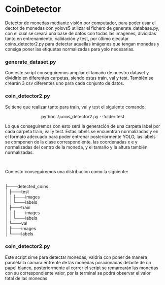 # CoinDetector

Detector de monedas mediante visión por computador, para poder usar el dector de monedas con yolovs5 utilizar el fichero de generate_database.py, con el cual se creará una
base de datos con todas las imagenes, divididas tanto en entrenamiento, validación y test, por último ejecutar coins_detector2.py para detectar aquellas imágenes que tengan
monedas y consiga poner las etiquetas normalizadas para yolo necesarias.

<h3>generate_dataset.py</h3>
<p>Con este script conseguiremos ampliar el tamaño de nuestro dataset y dividirlo en diferentes carpetas, siendo estas train, val y test. También se crearán 3 csv diferentes uno para cada conjunto de datos.</p>

<h3>coin_detector2.py</h3>
<p>Se tiene que realizar tanto para train, val y test el siguiente comando: </p>
<p align="center" color="blue">python .\coins_detector2.py --folder test<p>
<p>Lo que conseguiremos con esto será la generación de una carpeta label por cada carpeta train, val y test. Estas labels se encuentran normalizadas y en el formato adecuado para poder entrenar posteriormente YOLO, las labels se componen de la clase correspondiente, las coordenadas x e y normalizadas del centro de la moneda, y el tamaño y la altura también normalizadas.</p>
<br>
<p>Con esto conseguiremos una distribución como la siguiente:</p>
<br>
├───detected_coins<br>
│   ├───test<br>
│   │   ├───images<br>
│   │   └───labels<br>
│   ├───train<br>
│   │   ├───images<br>
│   │   └───labels<br>
│   └───val<br>
│       ├───images<br>
│       └───labels

<h3>coin_detector2.py</h3>
<p>Este script sirve para detectar monedas, valdría con poner de manera paralela la cámara enfrente de las monedas posicionadas delante de un papel blanco, posteriormente al correr el script se remarcarán las monedas con su correspondiente valor, por la terminal se podrá observar el valor total de las monedas</p>
